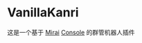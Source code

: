 # VanillaKanri

这是一个基于 <a href="https://github.com/mamoe/mirai">
Mirai</a> <a href="https://github.com/mamoe/mirai/tree/dev/mirai-console">Console</a> 的群管机器人插件
